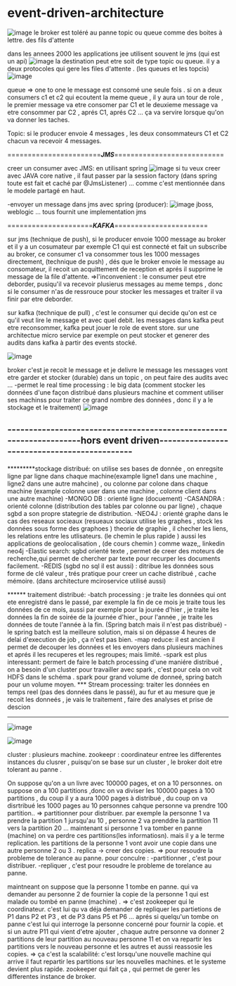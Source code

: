 # event-driven-architecture

![image](https://github.com/user-attachments/assets/6e6952f2-48bc-4ce4-a16c-397db445295a)
le broker est toléré au panne 
topic ou queue comme des boites à lettre. des fils d'attente

dans les annees 2000 les applications jee utilisent souvent le jms (qui est un api)
![image](https://github.com/user-attachments/assets/2a9281c3-e55b-4a43-8edf-7e3125f4792e)
la destination peut etre soit de type topic ou queue.
il y a deux protocoles qui gere les files d'attente . (les queues et les topcis)
![image](https://github.com/user-attachments/assets/72b6fe28-d990-4bb3-b8ea-e12821d854b1)

queue => one to one 
le message est consomé une seule fois .
si on a deux consumers c1 et c2 qui ecoutent la meme queue , il y aura un tour de role , le premier message va etre consomer par C1 et le deuxieme message va etre consommer par C2 , aprés C1, aprés C2 ...
ça va servire lorsque qu'on va donner les taches.

Topic: si le producer envoie 4 messages , les deux consommateurs C1 et C2 chacun va recevoir 4 messages.

=======================***JMS***===========================

creer un consumer avec JMS: en utilisant spring
![image](https://github.com/user-attachments/assets/ac866d05-312d-4a18-87d6-74147290583d)
si tu veux creer avec JAVA core native , il faut passer par la session factory (dans spring toute est fait et caché par @JmsListener) ... comme c'est mentionnée dans le modele partagé en haut.

-envoyer un message  dans jms avec spring (producer):
![image](https://github.com/user-attachments/assets/9396dcbf-83bf-404d-8cf5-4216e627deb6)
jboss, weblogic ... tous fournit une implementation jms

=====================***KAFKA***=======================

sur jms (technique de push), si le producer envoie 1000 message au broker et il y a un cosumateur par exemple C1 qui est connecté et fait un subscribe au broker, ce consumer c1 va consommer tous les 1000 messages directement, (technique de push) , dés que le broker envoie le message au consomateur, il recoit un acquittement de reception et aprés il supprime le message de la file d'attente. 
=>l'inconvenient : le consumer peut etre deborder, pusiqu'il va recevoir plusierus messages au meme temps , donc si le consumer n'as de ressrouce pour stocker les messages et traiter il va finir par etre deborder.

sur kafka (technique de pull) , c'est le consumer qui decide qu'on est ce qu'il veut lire le message et avec quel debit.
les messages dans kafka peut etre reconsommer, kafka peut jouer le role de event store. sur une architectue micro service par exemple on peut stocker et generer des audits dans kafka à partir des events stocké.

![image](https://github.com/user-attachments/assets/0d215e09-f6bd-4ec7-aabd-994154713f87)

broker c'est je recoit le message et je delivre le message
les messages vont etre garder et stocker (durable) dans un topic , on peut faire des audits avec ...
-permet le real time processing : le big data (comment stocker les données d'une façon distribué dans plusieurs machine et comment utiliser ses machinss pour traiter ce grand nombre des données  , donc il y a le stockage et le traitement) 
![image](https://github.com/user-attachments/assets/14766bac-80d3-4228-9f4d-fe5e2e326317)

--------------------------------------------------------------------hors event driven---------------------------------------------
-- 
*********stockage distribué: on utilise ses bases de donnée , on enregsite ligne par ligne dans chaque machine(example ligne1 dans une machine , ligne2 dans une autre mahcine) , ou colonne par colone dans chaque machine (example colonne user dans une machine , colonne client dans une autre machine)
-MONGO DB : orienté ligne (docuement)
-CASANDRA : orienté colonne
(distribution des tables par colonne ou par ligne) , chaque sgbd a son propre stategrie de distribution.
-NEO4J : orienté graphe dans le cas des reseaux socieaux (resueaux sociaux utilise les graphes , stock les données sous forme des graphoes ) theorie de graphie , il checher les liens, les relations entre les utlisateurs. (le chemin le plus rapide ) aussi les applications de geolocalisation , (de cours chemin ) comme waze,, linkedin neo4j
-Elastic search: sgbd orienté texte , permet de creer des moteurs de recherche,qui permet de chercher par texte pour recurper les documents facilement.
-REDIS (sgbd no sql il est aussi) : ditribue les données sous forme de clé valeur , trés pratique pour creer un cache distribué , cache mémoire. (dans architecture mciroservice utilisé aussi)

****** traitement distribué:
-batch processing : je traite les données qui ont ete enregistré dans le passé, par exemple la fin de ce mois je traite tous les données de ce mois, aussi par exemple pour la jourée d'hier , je traite les données la fin de soirée de la journée d'hier., pour l'année , je traite les données de toute l'année à la fin. (Spring batch mais il n'est pas distribué)
-le spring batch est la meilleure solution, mais si on dépasse 4 heures de delai d'execution de job , ça n'est pas bien.
-map reduce: il est ancien il permet de decouper les données et les envoyers dans plusieurs machines et aprés il les recuperes et les regroupes; mais limité.
-spark est plus interessant: permert de faire le batch processing d'une maniére distribué , on a besoin d'un cluster pour travailler avec spark , c'est pour cela on voit HDFS dans le schéma .
spark pour grand volume de donneé, spring batch pour un volume moyen.
*** Stream processing:
traiter les données en temps reel (pas des données dans le passé), au fur et au mesure que je recoit les donneés , je vais le traitement , faire des analyses et prise de descion 

----------------------------------------------------------------------------------------------------------

![image](https://github.com/user-attachments/assets/1521fadf-9866-4805-a211-e36954690d8d)

![image](https://github.com/user-attachments/assets/276488e2-73a7-47a7-9a2d-35d194f8229b)

cluster : plusieurs machine.
zookeepr : coordinateur entree les differentes instances du clusrer  , puisqu'on se base sur un cluster , le broker doit etre tolerant au panne .

On suppose qu'on a un livre avec 100000 pages, et on a 10 personnes. 
on suppose on a 100 partitions ,donc on va diviser les 100000 pages à 100 partitions , du coup il y a aura 1000 pages à distribué , du coup on va disrtribué les 1000 pages au 10 personnes
cahque personne va prendre 100 partition.. 
=> partitionner pour distribuer.
par exemple la personne 1 va prendre la partition 1 jursqu'au 10 , personne 2 va prenddre la partition 11 vers la partition 20 ...
maintenant si personne 1 va tomber en panne (machine) on va perdre ces partitions(les informatiosn).
mais il y a le terme replication.  les partitions de la personne 1 vont avoir une copie dans une autre personne 2 ou 3 .
replica -> creer des copies. => pour resoudre la probleme de tolerance au panne.
pour conculre :
-partitionner , c'est pour distribuer.
-repliquer , c'est pour resoudre le probleme de torelance au panne.

maintneant on suppose que la personne 1 tombe en panne. qui va demander au personne 2 de fournier la copie de la personne 1 qui est malade ou tombé en panne (machine) .
=> c'est zookeeper qui le coordinateur. c'est lui qu va déja demander de repliquer les partietions de P1 dans P2 et P3 , et de P3 dans P5 et P6 ... aprés si quelqu'un tombe on panne c'est lui qui interroge la personne concerné pour fournir la copie. et si un autre P11 qui vient d'etre ajouter , chaque autre personne va donner 2 partitions de leur partition au nouveau personne 11 et on va repartir les partitions vers le nouveau personne et les autres et aussi reassosie les copies.
=> ça c'est la scalabilité: c'est lorsqu'une nouvelle machine qui arrive il faut repartir les partitions sur les nouvelles machines. et le systeme devient plus rapide.
zookeeper qui fait ça , qui permet de gerer les differentes instance de broker.





